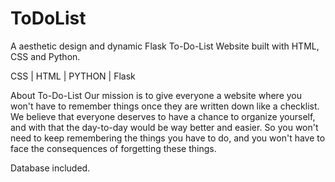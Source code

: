 # ToDoList
A aesthetic design and dynamic Flask To-Do-List Website built with HTML, CSS and Python.

CSS | HTML | PYTHON | Flask

  About To-Do-List
Our mission is to give everyone a website where you won't have to remember things once they are written down like a checklist.
We believe that everyone deserves to have a chance to organize yourself, and with that the day-to-day would be way better and easier.
So you won't need to keep remembering the things you have to do, and you won't have to face the consequences of forgetting these things.

  Database included.
